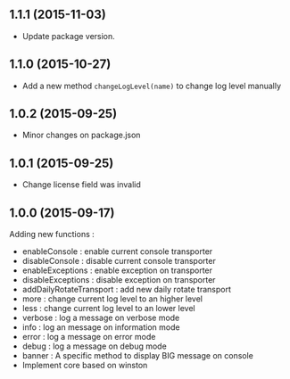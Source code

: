 ## 1.1.1 (2015-11-03)

- Update package version.

## 1.1.0 (2015-10-27)

- Add a new method `changeLogLevel(name)` to change log level manually

## 1.0.2 (2015-09-25)

- Minor changes on  package.json

## 1.0.1 (2015-09-25)

- Change license field was invalid

## 1.0.0 (2015-09-17)

Adding new functions :

- enableConsole : enable current console transporter
- disableConsole  : disable current console transporter
- enableExceptions : enable exception on transporter
- disableExceptions : disable exception on transporter
- addDailyRotateTransport : add new daily rotate transport
- more : change current log level to an higher level
- less : change current log level to an lower level
- verbose : log a message on verbose mode
- info : log an message on information mode
- error : log a message on error mode
- debug : log a message on debug mode
- banner : A specific method to display BIG message on console
- Implement core based on winston

